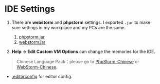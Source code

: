 # IDE Settings

1. There are **webstorm** and **phpstorm** settings. I exported `.jar` to make sure settings in my workplace and my PCs are the same.

    1. [phpstorm.jar](./phpstorm_03.01.jar)
    2. [webstorm.jar](./webstorm_08.22.jar)
2. **Help -> Edit Custom VM Options** can change the memories for the IDE.

>Chinese Language Pack：please go to [PhpStorm-Chinese](https://github.com/ewen0930/PhpStorm-Chinese) or [WebStorm-Chinese](https://github.com/ewen0930/WebStorm-Chinese).

- [.editorconfig](./.editorconfig) for editor config.
